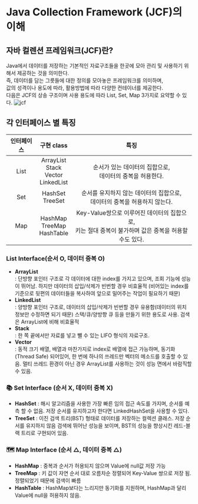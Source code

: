 Java Collection Framework (JCF)의 이해
=======================

## 자바 컬렌션 프레임워크(JCF)란?
Java에서 데이터를 저장하는 기본적인 자료구조들을 한곳에 모아 관리 및 사용하기 위해서 제공하는 것을 의미한다.   
즉, 데이터를 담는 그릇들에 대한 정의를 모아놓은 프레임워크를 의미하며,    
값의 성격이나 용도에 따라, 활용방법에 따라 다양한 컨테이너를 제공한다.  
다음은 JCF의 상송 구조이며 사용 용도에 따라 List, Set, Map 3가지로 요약할 수 있다.
![jcf](../img/jcf.png)
   

## 각 인터페이스 별 특징
| **인터페이스** | **구현 class** | **특징** |
|:---:|:---:|:---:|
| List | ArrayList<br>Stack<br>Vector<br>LinkedList|순서가 있는 데이터의 집합으로,<br>데이터의 중복을 허용한다.|
| Set | HashSet<br>TreeSet | 순서를 유지하지 않는 데이터의 집합으로,<br>데이터의 중복을 허용하지 않는다. |
| Map | HashMap<br>TreeMap<br>HashTable | Key-Value쌍으로 이루어진 데이터의 집합으로,<br>키는 절대 중복이 불가하며 값은 중복을 허용할 수도 있다. |
   
     
### List Interface(순서 O, 데이터 중복 O)
- **ArrayList**   
	: 단방향 포인터 구조로 각 데이터에 대한 index를 가지고 있으며, 조회 기능에 성능이 뛰어남.
	하지만 데이터의 삽입/삭제가 빈번할 경우 비효율적
	(비어있는 index를 기준으로 뒷편의 데이터들을 복사하여 앞으로 밀어주는 작업이 필요하기 때문)
- **LinkedList**    
	: 양방향 포인터 구조로, 데이터의 삽입/삭제가 빈번할 경우 유용함(데이터의 위치 정보만 수정하면 되기 때문)
	스택/큐/양방향 큐 등을 만들기 위한 용도로 사용. 검색은 ArrayList에 비해 비효율적
- **Stack**    
	: 한 쪽 끝에서만 자료를 넣고 뺄 수 있는 LIFO 형식의 자료구조. 
- **Vector**    
	: 동적 크기 배열, 배열과 마찬가지로 index로 배열에 접근 가능하며, 
	동기화(Thread Safe) 되어있어, 한 번에 하나의 쓰레드만 벡터의 메소드를 호출할 수 있음.
	멀티 쓰레드 환경이 아닌 경우 ArrayList를 사용하는 것이 성능 면에서 바람직할 수 있음.
 
### 📚 Set Interface (순서 X, 데이터 중복 X)
- **HashSet** 
	: 해시 알고리즘을 사용한 가장 빠른 임의 접근 속도를 가지며, 순서를 예측 할 수 없음. 
	저장 순서를 유지하고자 한다면 LinkedHashSet을 사용할 수 있다.
- **TreeSet** 
	: 이진 검색 트리(BST) 형태로 데이터를 저장하는 컬렉션 클래스. 저장 순서를 유지하지 않음
	검색에 뛰어난 성능을 보이며, BST의 성능을 향상시킨 레드-블랙 트리로 구현되어 있음.

### 🗺️ Map Interface (순서 △, 데이터 중복 △)
- **HashMap** 
	: 중복과 순서가 허용되지 않으며 Value에 null값 저장 가능
- **TreeMap** 
	: 키 값이 자연 순서 대로 오름차순 정렬되어 Key-Value 쌍으로 저장 됨. 
	정렬되었기 때문에 검색이 빠름
- **HashTable** 
	: HashMap보다는 느리지만 동기화를 지원하며, HashMap과 달리 Value에 null을 허용하지 않음.
